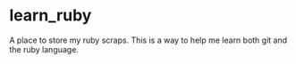 # learn_ruby
A place to store my ruby scraps. This is a way to help me learn both git and the ruby language.
